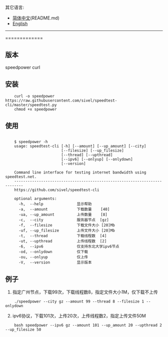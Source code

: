 其它语言:

- [简体中文](README.md)(README.md)
- [English](README.en.md)

-----
=============

版本
--------

speedpower curl


安装
------------

~~~~~~~~~~~~~~~~~~~
    curl -o speedpower https://raw.githubusercontent.com/sivel/speedtest-cli/master/speedtest.py
    chmod +x speedpower
~~~~~~~~~~~~~~~~~~~



使用
-----
~~~~~~~~~~~~~~~~~~~

    $ speedpower -h
    usage: speedtest-cli [-h] [--amount] [--up_amount] [--city]
                         [--filesize] [--up_filesize]
                         [--thread] [--upthread]
                         [--ipv6] [--onlyup] [--onlydown]
                         [--version]

    Command line interface for testing internet bandwidth using speedtest.net.
    --------------------------------------------------------------------------
    https://github.com/sivel/speedtest-cli

    optional arguments:
      -h,  --help               显示帮助
      -a,  --amount             下载数量    [40]
      -ua, --up_amount          上传数量    [8]
      -c,  --city			    服务器节点  [gz]
      -f,  --filesize		    下载文件大小 [20]Mb 
      -uf, --up_filesize        上传文件大小 [20]Mb
      -t,  --thread             下载线程数  [4]
      -ut, --upthread           上传线程数  [2]
      -6,  --ipv6			    仅支持东北大学ipv6节点
      -od, --onlydown		    仅下载		
      -ou, --onlyup		        仅上传	
      -V,  --version            显示版本
~~~~~~~~~~~~~~~~~~~

例子
-------------

1. 指定广州节点，下载99次，下载线程数8，指定文件大小1M，仅下载不上传
~~~~~~~~~~~~~~~~~~~
    ./speedpower --city gz --amount 99 --thread 8 --filesize 1 --onlydown
~~~~~~~~~~~~~~~~~~~

2. ipv6协议，下载101次，上传20次，上传线程数2，指定上传文件50M
~~~~~~~~~~~~~~~~~~~
    bash speedpower --ipv6 gz --amount 101 --up_amount 20 --upthread 2 --up_filesize 50
~~~~~~~~~~~~~~~~~~~
   
